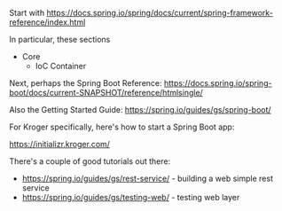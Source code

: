 Start with https://docs.spring.io/spring/docs/current/spring-framework-reference/index.html

In particular, these sections

* Core
  * IoC Container

Next, perhaps the Spring Boot Reference: https://docs.spring.io/spring-boot/docs/current-SNAPSHOT/reference/htmlsingle/

Also the Getting Started Guide: https://spring.io/guides/gs/spring-boot/

For Kroger specifically, here's how to start a Spring Boot app:

https://initializr.kroger.com/

There's a couple of good tutorials out there:

* https://spring.io/guides/gs/rest-service/ - building a web simple rest service
* https://spring.io/guides/gs/testing-web/ - testing web layer
